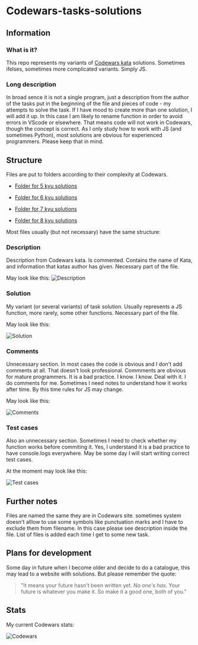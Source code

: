 # Codewars-tasks-solutions

## Information

### What is it?

This repo represents my variants of [Codewars kata](https://www.codewars.com/kata/) solutions. Sometimes ifelses, sometimes more complicated variants. Simply JS.

### Long description

In broad sence it is not a single program, just a description from the author of the tasks put in the beginning of the file and pieces of code - my attempts to solve the task.
If I have mood to create more than one solution, I will add it up.
In this case I am likely to rename function in order to avoid errors in VScode or elsewhere.
That means code will not work in Codewars, though the concept is correct.
As I only study how to work with JS (and sometimes Python), most solutions are obvious for experienced programmers.
Please keep that in mind.

## Structure

Files are put to folders according to their complexity at Codewars.

* [Folder for 5 kyu solutions](https://github.com/konung-nvkz/codewars-tasks-solutions/tree/main/5_kyu_Solutions)

* [Folder for 6 kyu solutions](https://github.com/konung-nvkz/codewars-tasks-solutions/tree/main/6_kyu_Solutions)

* [Folder for 7 kyu solutions](https://github.com/konung-nvkz/codewars-tasks-solutions/tree/main/7_kyu_Solutions)

* [Folder for 8 kyu solutions](https://github.com/konung-nvkz/codewars-tasks-solutions/tree/main/8_kyu_Solutions)

Most files usually (but not necessary) have the same structure:

### Description

Description from Codewars kata. Is commented. Contains the name of Kata, and information that katas author has given.
Necessary part of the file.

May look like this:
![Description](https://github.com/konung-nvkz/codewars-tasks-solutions/blob/main/files_for_examples/01_description.png "Description")

### Solution

My variant (or several variants) of task solution.
Usually represents a JS function, more rarely, some other functions.
Necessary part of the file.

May look like this:

![Solution](https://github.com/konung-nvkz/codewars-tasks-solutions/blob/main/files_for_examples/02_solution.png "Solution")

### Comments

Unnecessary section. In most cases the code is obvious and I don't add comments at all.
That doesn't look professional.
Commments are obvious for mature programmers.
It is a bad practice.
I know. I know.
Deal with it. I do comments for me. Sometimes I need notes to understand how it works after time. By this time rules for JS may change.

May look like this:

![Comments](https://github.com/konung-nvkz/codewars-tasks-solutions/blob/main/files_for_examples/03_comments.png "Comments")

### Test cases

Also an unnecessary section. Sometimes I need to check whether my function works before commiting it. Yes, I understand it is a bad practice to have console.logs everywhere.
May be some day I will start writing correct test cases.

At the moment may look like this:

![Test cases](https://github.com/konung-nvkz/codewars-tasks-solutions/blob/main/files_for_examples/04_test_cases.png "Test cases")

## Further notes

Files are named the same they are in Codewars site. sometimes system doesn't alllow to use some symbols like punctuation marks and I have to exclude them from filename. In this case please see description inside the file.
List of files is added each time I get to some new task.

## Plans for development

Some day in future when I become older and decide to do a catalogue, this may lead to a website with solutions. But please remember the quote:
>"It means your future hasn't been written yet. *No one's has*. Your future is whatever you make it. So make it a good one, both of you."

## Stats

My current Codewars stats:

![Codewars](https://www.codewars.com/users/konung-nvkz/badges/small)
